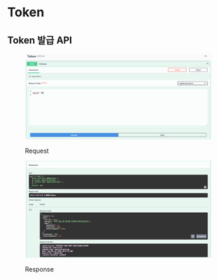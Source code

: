 # Token

## Token 발급 API

<figure><img src="../.gitbook/assets/image (12).png" alt=""><figcaption><p>Request</p></figcaption></figure>

<figure><img src="../.gitbook/assets/image (13).png" alt=""><figcaption><p>Response</p></figcaption></figure>
